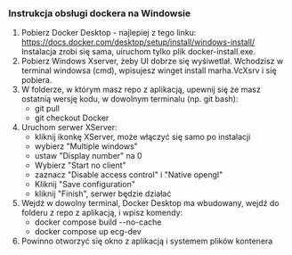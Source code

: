 ### Instrukcja obsługi dockera na Windowsie

1. Pobierz Docker Desktop - najlepiej z tego linku: https://docs.docker.com/desktop/setup/install/windows-install/ Instalacja zrobi się sama, uiruchom tylko plik docker-install.exe.
2. Pobierz Windows Xserver, żeby UI dobrze się wyśiwetlał. Wchodzisz w terminal windowsa (cmd), wpisujesz winget install marha.VcXsrv i się pobiera.
3. W folderze, w którym masz repo z aplikacją, upewnij się że masz ostatnią wersję kodu, w dowolnym terminalu (np. git bash):
    - git pull
    - git checkout Docker
4. Uruchom serwer XServer:
    - kliknij ikonkę XServer, może włączyć się samo po instalacji
    - wybierz "Multiple windows"
    - ustaw "Display number" na 0
    - Wybierz "Start no client"
    - zaznacz "Disable access control" i "Native opengl"
    - Kliknij "Save configuration"
    - kliknij "Finish", serwer będzie działać
5. Wejdź w dowolny terminal, Docker Desktop ma wbudowany, wejdź do folderu z repo z aplikacją, i wpisz komendy:
    - docker compose build --no-cache
    - docker compose up ecg-dev
6. Powinno otworzyć się okno z aplikacją i systemem plików kontenera
